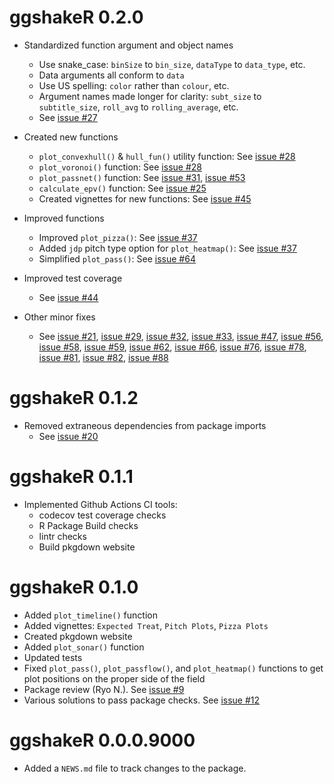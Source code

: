 # ggshakeR 0.2.0

* Standardized function argument and object names
  * Use snake_case: `binSize` to `bin_size`, `dataType` to `data_type`, etc.
  * Data arguments all conform to `data` 
  * Use US spelling: `color` rather than `colour`, etc.
  * Argument names made longer for clarity: `subt_size` to `subtitle_size`, `roll_avg` to `rolling_average`, etc.
  * See [issue #27](https://github.com/abhiamishra/ggshakeR/issues/27)

* Created new functions
  * `plot_convexhull()` & `hull_fun()` utility function: See [issue #28](https://github.com/abhiamishra/ggshakeR/issues/28)
  * `plot_voronoi()` function: See [issue #28](https://github.com/abhiamishra/ggshakeR/issues/28)
  * `plot_passnet()` function: See [issue #31](https://github.com/abhiamishra/ggshakeR/issues/31), [issue #53](https://github.com/abhiamishra/ggshakeR/issues/53)
  * `calculate_epv()` function: See [issue #25](https://github.com/abhiamishra/ggshakeR/issues/25)
  * Created vignettes for new functions: See [issue #45](https://github.com/abhiamishra/ggshakeR/issues/45)

* Improved functions
  * Improved `plot_pizza()`: See [issue #37](https://github.com/abhiamishra/ggshakeR/issues/37)
  * Added `jdp` pitch type option for `plot_heatmap()`: See [issue #37](https://github.com/abhiamishra/ggshakeR/issues/37)
  * Simplified `plot_pass()`: See [issue #64](https://github.com/abhiamishra/ggshakeR/issues/64)

* Improved test coverage
  * See [issue #44](https://github.com/abhiamishra/ggshakeR/issues/44)

* Other minor fixes
  * See [issue #21](https://github.com/abhiamishra/ggshakeR/issues/21), [issue #29](https://github.com/abhiamishra/ggshakeR/issues/29), [issue #32](https://github.com/abhiamishra/ggshakeR/issues/32), [issue #33](https://github.com/abhiamishra/ggshakeR/issues/33), [issue #47](https://github.com/abhiamishra/ggshakeR/issues/47), [issue #56](https://github.com/abhiamishra/ggshakeR/issues/56), [issue #58](https://github.com/abhiamishra/ggshakeR/issues/58), [issue #59](https://github.com/abhiamishra/ggshakeR/issues/59), [issue #62](https://github.com/abhiamishra/ggshakeR/issues/62), [issue #66](https://github.com/abhiamishra/ggshakeR/issues/66), [issue #76](https://github.com/abhiamishra/ggshakeR/issues/76), [issue #78](https://github.com/abhiamishra/ggshakeR/issues/78), [issue #81](https://github.com/abhiamishra/ggshakeR/issues/81), [issue #82](https://github.com/abhiamishra/ggshakeR/issues/82), [issue #88](https://github.com/abhiamishra/ggshakeR/issues/88)

# ggshakeR 0.1.2

* Removed extraneous dependencies from package imports
  * See [issue #20](https://github.com/abhiamishra/ggshakeR/issues/20)

# ggshakeR 0.1.1

* Implemented Github Actions CI tools:
  * codecov test coverage checks
  * R Package Build checks
  * lintr checks
  * Build pkgdown website

# ggshakeR 0.1.0 

* Added `plot_timeline()` function
* Added vignettes: `Expected Treat`, `Pitch Plots`, `Pizza Plots`
* Created pkgdown website
* Added `plot_sonar()` function
* Updated tests
* Fixed `plot_pass()`, `plot_passflow()`, and `plot_heatmap()` functions to get plot positions on the proper side of the field
* Package review (Ryo N.). See [issue #9](https://github.com/abhiamishra/ggshakeR/issues/9)
* Various solutions to pass package checks. See [issue #12](https://github.com/abhiamishra/ggshakeR/issues/12)


# ggshakeR 0.0.0.9000

* Added a `NEWS.md` file to track changes to the package.
